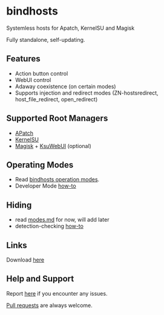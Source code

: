 # bindhosts

Systemless hosts for Apatch, KernelSU and Magisk

Fully standalone, self-updating.

## Features
- Action button control
- WebUI control
- Adaway coexistence (on certain modes)
- Supports injection and redirect modes (ZN-hostsredirect, host_file_redirect, open_redirect)

## Supported Root Managers
- [APatch](https://github.com/bmax121/APatch)
- [KernelSU](https://github.com/tiann/KernelSU)
- [Magisk](https://github.com/topjohnwu/Magisk) + [KsuWebUI](https://github.com/5ec1cff/KsuWebUIStandalone) (optional)

## Operating Modes
- Read [bindhosts operation modes](https://github.com/backslashxx/bindhosts/blob/master/Documentation/modes.md).
- Developer Mode [how-to](https://github.com/backslashxx/bindhosts/issues/10)

## Hiding
- read [modes.md](https://github.com/backslashxx/bindhosts/blob/master/Documentation/modes.md) for now, will add later
- detection-checking [how-to](https://github.com/backslashxx/bindhosts/issues/4)

## Links
Download [here](https://raw.githubusercontent.com/backslashxx/bindhosts/master/module.zip)

## Help and Support
Report [here](https://github.com/backslashxx/bindhosts/issues) if you encounter any issues.

[Pull requests](https://github.com/backslashxx/bindhosts/pulls) are always welcome.
